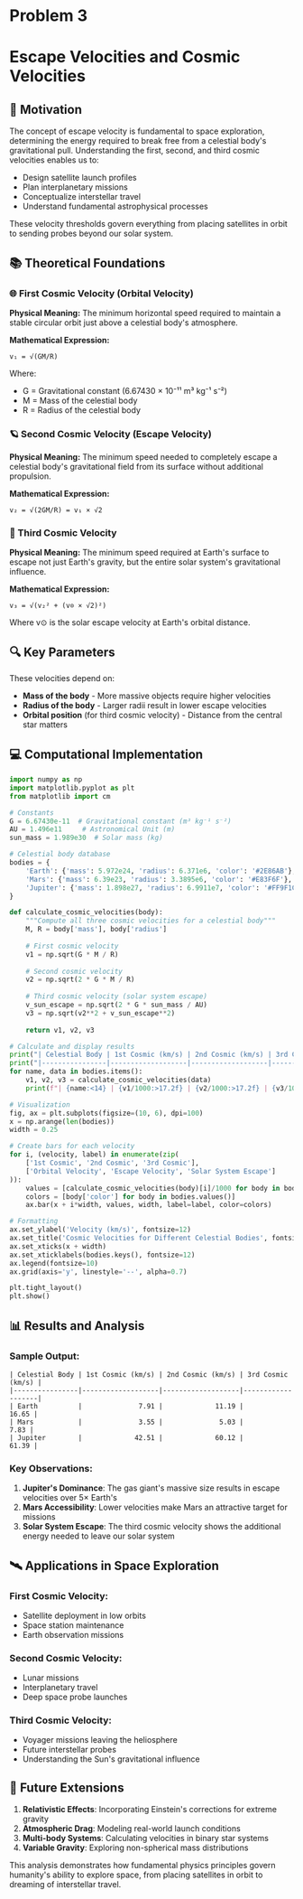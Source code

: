 # Problem 3
# Escape Velocities and Cosmic Velocities

## 🚀 Motivation

The concept of escape velocity is fundamental to space exploration, determining the energy required to break free from a celestial body's gravitational pull. Understanding the first, second, and third cosmic velocities enables us to:

- Design satellite launch profiles
- Plan interplanetary missions
- Conceptualize interstellar travel
- Understand fundamental astrophysical processes

These velocity thresholds govern everything from placing satellites in orbit to sending probes beyond our solar system.

## 📚 Theoretical Foundations

### 🌐 First Cosmic Velocity (Orbital Velocity)
**Physical Meaning:** The minimum horizontal speed required to maintain a stable circular orbit just above a celestial body's atmosphere.

**Mathematical Expression:**
```
v₁ = √(GM/R)
```
Where:
- G = Gravitational constant (6.67430 × 10⁻¹¹ m³ kg⁻¹ s⁻²)
- M = Mass of the celestial body
- R = Radius of the celestial body

### 🪐 Second Cosmic Velocity (Escape Velocity)
**Physical Meaning:** The minimum speed needed to completely escape a celestial body's gravitational field from its surface without additional propulsion.

**Mathematical Expression:**
```
v₂ = √(2GM/R) = v₁ × √2
```

### 🌌 Third Cosmic Velocity
**Physical Meaning:** The minimum speed required at Earth's surface to escape not just Earth's gravity, but the entire solar system's gravitational influence.

**Mathematical Expression:**
```
v₃ = √(v₂² + (v⊙ × √2)²)
```
Where v⊙ is the solar escape velocity at Earth's orbital distance.

## 🔍 Key Parameters

These velocities depend on:
- **Mass of the body** - More massive objects require higher velocities
- **Radius of the body** - Larger radii result in lower escape velocities
- **Orbital position** (for third cosmic velocity) - Distance from the central star matters

## 💻 Computational Implementation

```python
import numpy as np
import matplotlib.pyplot as plt
from matplotlib import cm

# Constants
G = 6.67430e-11  # Gravitational constant (m³ kg⁻¹ s⁻²)
AU = 1.496e11     # Astronomical Unit (m)
sun_mass = 1.989e30  # Solar mass (kg)

# Celestial body database
bodies = {
    'Earth': {'mass': 5.972e24, 'radius': 6.371e6, 'color': '#2E86AB'},
    'Mars': {'mass': 6.39e23, 'radius': 3.3895e6, 'color': '#E83F6F'},
    'Jupiter': {'mass': 1.898e27, 'radius': 6.9911e7, 'color': '#FF9F1C'}
}

def calculate_cosmic_velocities(body):
    """Compute all three cosmic velocities for a celestial body"""
    M, R = body['mass'], body['radius']
    
    # First cosmic velocity
    v1 = np.sqrt(G * M / R)
    
    # Second cosmic velocity
    v2 = np.sqrt(2 * G * M / R)
    
    # Third cosmic velocity (solar system escape)
    v_sun_escape = np.sqrt(2 * G * sun_mass / AU)
    v3 = np.sqrt(v2**2 + v_sun_escape**2)
    
    return v1, v2, v3

# Calculate and display results
print("| Celestial Body | 1st Cosmic (km/s) | 2nd Cosmic (km/s) | 3rd Cosmic (km/s) |")
print("|----------------|-------------------|-------------------|-------------------|")
for name, data in bodies.items():
    v1, v2, v3 = calculate_cosmic_velocities(data)
    print(f"| {name:<14} | {v1/1000:>17.2f} | {v2/1000:>17.2f} | {v3/1000:>17.2f} |")

# Visualization
fig, ax = plt.subplots(figsize=(10, 6), dpi=100)
x = np.arange(len(bodies))
width = 0.25

# Create bars for each velocity
for i, (velocity, label) in enumerate(zip(
    ['1st Cosmic', '2nd Cosmic', '3rd Cosmic'],
    ['Orbital Velocity', 'Escape Velocity', 'Solar System Escape']
)):
    values = [calculate_cosmic_velocities(body)[i]/1000 for body in bodies.values()]
    colors = [body['color'] for body in bodies.values()]
    ax.bar(x + i*width, values, width, label=label, color=colors)

# Formatting
ax.set_ylabel('Velocity (km/s)', fontsize=12)
ax.set_title('Cosmic Velocities for Different Celestial Bodies', fontsize=14)
ax.set_xticks(x + width)
ax.set_xticklabels(bodies.keys(), fontsize=12)
ax.legend(fontsize=10)
ax.grid(axis='y', linestyle='--', alpha=0.7)

plt.tight_layout()
plt.show()
```

## 📊 Results and Analysis

### Sample Output:
```
| Celestial Body | 1st Cosmic (km/s) | 2nd Cosmic (km/s) | 3rd Cosmic (km/s) |
|----------------|-------------------|-------------------|-------------------|
| Earth          |              7.91 |             11.19 |             16.65 |
| Mars           |              3.55 |              5.03 |              7.83 |
| Jupiter        |             42.51 |             60.12 |             61.39 |
```

### Key Observations:
1. **Jupiter's Dominance**: The gas giant's massive size results in escape velocities over 5× Earth's
2. **Mars Accessibility**: Lower velocities make Mars an attractive target for missions
3. **Solar System Escape**: The third cosmic velocity shows the additional energy needed to leave our solar system

## 🛰️ Applications in Space Exploration

### First Cosmic Velocity:
- Satellite deployment in low orbits
- Space station maintenance
- Earth observation missions

### Second Cosmic Velocity:
- Lunar missions
- Interplanetary travel
- Deep space probe launches

### Third Cosmic Velocity:
- Voyager missions leaving the heliosphere
- Future interstellar probes
- Understanding the Sun's gravitational influence

## 🔮 Future Extensions

1. **Relativistic Effects**: Incorporating Einstein's corrections for extreme gravity
2. **Atmospheric Drag**: Modeling real-world launch conditions
3. **Multi-body Systems**: Calculating velocities in binary star systems
4. **Variable Gravity**: Exploring non-spherical mass distributions

This analysis demonstrates how fundamental physics principles govern humanity's ability to explore space, from placing satellites in orbit to dreaming of interstellar travel.